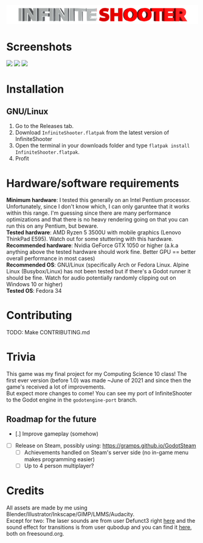 <p align="center">
  <img alt="InfiniteShooter" src="InfiniteShooter/assets/title-infiniteshooter/title-infiniteshooter.png">
</p>

# Screenshots
<!-- Have to do some HTML wizardry to get these screenshots to not be completely large and not side-by-side -->
<p float="left">
  <img src="https://user-images.githubusercontent.com/52388215/129511743-27d02377-09ac-4049-b95f-f6897b9aed73.png" width="200">
  <img src="https://user-images.githubusercontent.com/52388215/129511793-54980456-60b3-41dd-98e3-4a04623ef549.png" width="200">
  <img src="https://user-images.githubusercontent.com/52388215/129511813-6946f627-a090-41ec-8811-20e91e3a460e.png" width="200">
</p>

# Installation
## GNU/Linux
1. Go to the Releases tab.
2. Download `InfiniteShooter.flatpak` from the latest version of InfiniteShooter
3. Open the terminal in your downloads folder and type `flatpak install InfiniteShooter.flatpak`.
4. Profit

# Hardware/software requirements

**Minimum hardware**: I tested this generally on an Intel Pentium processor. Unfortunately, since I don't know which, I can only garuntee that it works within this range. I'm guessing since there are many performance optimizations and that there is no heavy rendering going on that you can run this on any Pentium, but beware.  
**Tested hardware**: AMD Ryzen 5 3500U with mobile graphics (Lenovo ThinkPad E595). Watch out for some stuttering with this hardware.  
**Recommended hardware**: Nvidia GeForce GTX 1050 or higher (a.k.a anything above the tested hardware should work fine. Better GPU == better overall performance in most cases)  
**Recommended OS**: GNU/Linux (specifically Arch or Fedora Linux. Alpine Linux (Busybox/Linux) has not been tested but if there's a Godot runner it should be fine. Watch for audio potentially randomly clipping out on Windows 10 or higher)  
**Tested OS**: Fedora 34

# Contributing
TODO: Make CONTRIBUTING.md

# Trivia
This game was my final project for my Computing Science 10 class! The first ever version (before 1.0) was made ~June of 2021 and since then the game's received a lot of improvements.  
But expect more changes to come! You can see my port of InfiniteShooter to the Godot engine in the `godotengine-port` branch.

## Roadmap for the future
- [.] Improve gameplay (somehow)
- [ ] Release on Steam, possibly using: https://gramps.github.io/GodotSteam
    - [ ] Achievements handled on Steam's server side (no in-game menu makes programming easier)
    - [ ] Up to 4 person multiplayer?

# Credits
All assets are made by me using Blender/Illustrator/Inkscape/GIMP/LMMS/Audacity.  
Except for two: The laser sounds are from user Defunct3 right [here](https://freesound.org/people/Defunct3/sounds/77172/) and the sound effect for transitions is from user qubodup and you can find it [here](https://freesound.org/people/qubodup/sounds/60013/), both on freesound.org.
